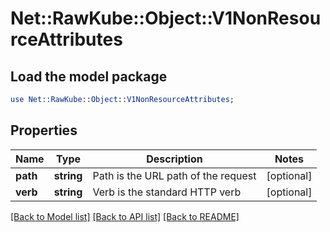 # Net::RawKube::Object::V1NonResourceAttributes

## Load the model package
```perl
use Net::RawKube::Object::V1NonResourceAttributes;
```

## Properties
Name | Type | Description | Notes
------------ | ------------- | ------------- | -------------
**path** | **string** | Path is the URL path of the request | [optional] 
**verb** | **string** | Verb is the standard HTTP verb | [optional] 

[[Back to Model list]](../README.md#documentation-for-models) [[Back to API list]](../README.md#documentation-for-api-endpoints) [[Back to README]](../README.md)


